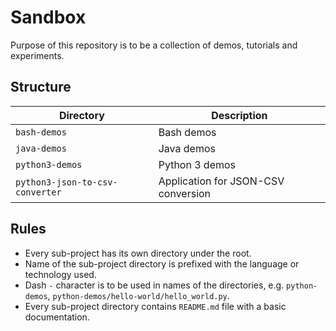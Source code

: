 # Sandbox

Purpose of this repository is to be a collection of demos, tutorials and
experiments.

## Structure

| Directory                       | Description                         |
| ------------------------------- | ----------------------------------- |
| `bash-demos`                    | Bash demos                          |
| `java-demos`                    | Java demos                          |
| `python3-demos`                 | Python 3 demos                      |
| `python3-json-to-csv-converter` | Application for JSON-CSV conversion |

## Rules

* Every sub-project has its own directory under the root.
* Name of the sub-project directory is prefixed with the language or technology
  used.
* Dash `-` character is to be used in names of the directories, e.g.
  `python-demos`, `python-demos/hello-world/hello_world.py`.
* Every sub-project directory contains `README.md` file with a basic
  documentation.
